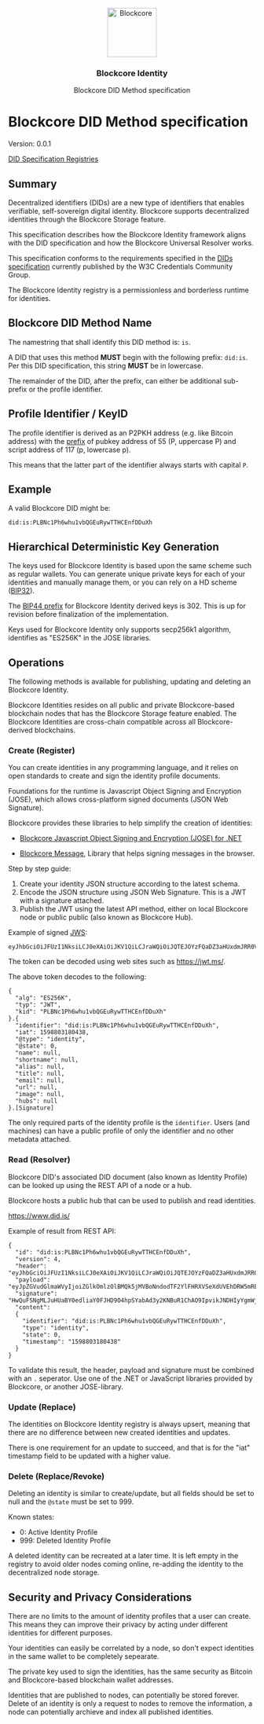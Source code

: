 <p align="center">
  <p align="center">
    <img src="https://user-images.githubusercontent.com/5221349/72841405-93c2ce80-3c96-11ea-844b-3e1ff782b1ae.png" height="100" alt="Blockcore" />
  </p>
  <h3 align="center">
    Blockcore Identity
  </h3>
  <p align="center">
    Blockcore DID Method specification
  </p>
</p>

# Blockcore DID Method specification

Version: 0.0.1

[DID Specification Registries](https://w3c.github.io/did-spec-registries/#did-methods)

## Summary

Decentralized identifiers (DIDs) are a new type of identifiers that enables verifiable, self-sovereign digital identity. Blockcore supports decentralized identities through the Blockcore Storage feature.

This specification describes how the Blockcore Identity framework aligns with the DID specification and how the Blockcore Universal Resolver works.

This specification conforms to the requirements specified in the [DIDs specification](https://www.w3.org/TR/did-core/) currently published by the W3C Credentials Community Group.

The Blockcore Identity registry is a permissionless and borderless runtime for identities.

## Blockcore DID Method Name

The namestring that shall identify this DID method is: `is`.

A DID that uses this method **MUST** begin with the following prefix: `did:is`. Per this DID specification, this string **MUST** be in lowercase.

The remainder of the DID, after the prefix, can either be additional sub-prefix or the profile identifier.

## Profile Identifier / KeyID

The profile identifier is derived as an P2PKH address (e.g. like Bitcoin address) with the [prefix](https://en.bitcoin.it/wiki/List_of_address_prefixes) of pubkey address of 55 (P, uppercase P) and script address of 117 (p, lowercase p).

This means that the latter part of the identifier always starts with capital `P`.

## Example

A valid Blockcore DID might be:

```
did:is:PLBNc1Ph6whu1vbQGEuRywTTHCEnfDDuXh
```

## Hierarchical Deterministic Key Generation

The keys used for Blockcore Identity is based upon the same scheme such as regular wallets. You can generate unique private keys for each of your identities and manually manage them, or you can rely on a HD scheme ([BIP32](https://github.com/bitcoin/bips/blob/master/bip-0032.mediawiki)).

The [BIP44 prefix](https://github.com/bitcoin/bips/blob/master/bip-0044.mediawiki) for Blockcore Identity derived keys is 302. This is up for revision before finalization of the implementation.

Keys used for Blockcore Identity only supports secp256k1 algorithm, identifies as "ES256K" in the JOSE libraries.

## Operations

The following methods is available for publishing, updating and deleting an Blockcore Identity.

Blockcore Identities resides on all public and private Blockcore-based blockchain nodes that has the Blockcore Storage feature enabled. The Blockcore Identities are cross-chain compatible across all Blockcore-derived blockchains.

### Create (Register)

You can create identities in any programming language, and it relies on open standards to create and sign the identity profile documents.

Foundations for the runtime is Javascript Object Signing and Encryption (JOSE), which allows cross-platform signed documents (JSON Web Signature).

Blockcore provides these libraries to help simplify the creation of identities:

* [Blockcore Javascript Object Signing and Encryption (JOSE) for .NET](https://github.com/block-core/blockcore-jose)

* [Blockcore Message](https://github.com/block-core/blockcore-message), Library that helps signing messages in the browser.

Step by step guide:

1. Create your identity JSON structure according to the latest schema.
1. Encode the JSON structure using JSON Web Signature. This is a JWT with a signature attached.
1. Publish the JWT using the latest API method, either on local Blockcore node or public public (also known as Blockcore Hub).

Example of signed [JWS](https://tools.ietf.org/html/rfc7515):
```
eyJhbGciOiJFUzI1NksiLCJ0eXAiOiJKV1QiLCJraWQiOiJQTEJOYzFQaDZ3aHUxdmJRR0V1Unl3VFRIQ0VuZkREdVhoIn0.eyJpZGVudGlmaWVyIjoiZGlkOmlzOlBMQk5jMVBoNndodTF2YlFHRXVSeXdUVEhDRW5mRER1WGgiLCJpYXQiOjE1OTg4MDMxODA0MzgsIkB0eXBlIjoiaWRlbnRpdHkiLCJAc3RhdGUiOjAsIm5hbWUiOm51bGwsInNob3J0bmFtZSI6bnVsbCwiYWxpYXMiOm51bGwsInRpdGxlIjpudWxsLCJlbWFpbCI6bnVsbCwidXJsIjpudWxsLCJpbWFnZSI6bnVsbCwiaHVicyI6bnVsbH0.HwQuFSNgMLJuHUaBY0edliaY0FJHD9O4hpSYabAd3y2KNBuR1ChAO9IpvikJNDHIyYgmWjqj8Kt2IgK3hwM4VBM
```

The token can be decoded using web sites such as https://jwt.ms/.

The above token decodes to the following:

```
{
  "alg": "ES256K",
  "typ": "JWT",
  "kid": "PLBNc1Ph6whu1vbQGEuRywTTHCEnfDDuXh"
}.{
  "identifier": "did:is:PLBNc1Ph6whu1vbQGEuRywTTHCEnfDDuXh",
  "iat": 1598803180438,
  "@type": "identity",
  "@state": 0,
  "name": null,
  "shortname": null,
  "alias": null,
  "title": null,
  "email": null,
  "url": null,
  "image": null,
  "hubs": null
}.[Signature]
```

The only required parts of the identity profile is the `identifier`. Users (and machines) can have a public profile of only the identifier and no other metadata attached.

### Read (Resolver)

Blockcore DID's associated DID document (also known as Identity Profile) can be looked up using the REST API of a node or a hub.

Blockcore hosts a public hub that can be used to publish and read identities.

https://www.did.is/

Example of result from REST API:

```
{
  "id": "did:is:PLBNc1Ph6whu1vbQGEuRywTTHCEnfDDuXh",
  "version": 4,
  "header": "eyJhbGciOiJFUzI1NksiLCJ0eXAiOiJKV1QiLCJraWQiOiJQTEJOYzFQaDZ3aHUxdmJRR0V1Unl3VFRIQ0VuZkREdVhoIn0",
  "payload": "eyJpZGVudGlmaWVyIjoiZGlkOmlzOlBMQk5jMVBoNndodTF2YlFHRXVSeXdUVEhDRW5mRER1WGgiLCJpYXQiOjE1OTg4MDMxODA0MzgsIkB0eXBlIjoiaWRlbnRpdHkiLCJAc3RhdGUiOjAsIm5hbWUiOm51bGwsInNob3J0bmFtZSI6bnVsbCwiYWxpYXMiOm51bGwsInRpdGxlIjpudWxsLCJlbWFpbCI6bnVsbCwidXJsIjpudWxsLCJpbWFnZSI6bnVsbCwiaHVicyI6bnVsbH0",
  "signature": "HwQuFSNgMLJuHUaBY0edliaY0FJHD9O4hpSYabAd3y2KNBuR1ChAO9IpvikJNDHIyYgmWjqj8Kt2IgK3hwM4VBM",
  "content": 
  {
    "identifier": "did:is:PLBNc1Ph6whu1vbQGEuRywTTHCEnfDDuXh",
    "type": "identity",
    "state": 0,
    "timestamp": "1598803180438"
  }
}
```

To validate this result, the header, payload and signature must be combined with an `.` seperator. Use one of the .NET or JavaScript libraries provided by Blockcore, or another JOSE-library.

### Update (Replace)

The identities on Blockcore Identity registry is always upsert, meaning that there are no difference between new created identities and updates.

There is one requirement for an update to succeed, and that is for the "iat" timestamp field to be updated with a higher value.

### Delete (Replace/Revoke)

Deleting an identity is similar to create/update, but all fields should be set to null and the `@state` must be set to 999.

Known states:

- 0: Active Identity Profile
- 999: Deleted Identity Profile

A deleted identity can be recreated at a later time. It is left empty in the registry to avoid older nodes coming online, re-adding the identity to the decentralized node storage.

## Security and Privacy Considerations

There are no limits to the amount of identity profiles that a user can create. This means they can improve their privacy by acting under different identities for different purposes.

Your identities can easily be correlated by a node, so don't expect identities in the same wallet to be completely sepearate.

The private key used to sign the identities, has the same security as Bitcoin and Blockcore-based blockchain wallet addresses.

Identities that are published to nodes, can potentially be stored forever. Delete of an identity is only a request to nodes to remove the information, a node can potentially archieve and index all published identities.
